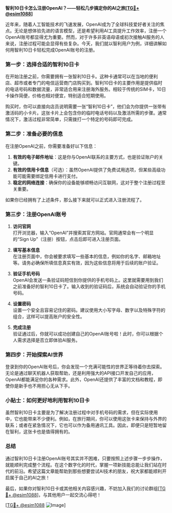 **智利10日卡怎么注册OpenAI？——轻松几步搞定你的AI之旅[[TG💪+ @esim1088](https://t.me/s/esim1088)]**

近年来，随着人工智能技术的飞速发展，OpenAI成为了全球科技爱好者关注的焦点。无论是想体验先进的语言模型，还是希望利用AI工具提升工作效率，注册一个OpenAI账号都显得尤为重要。然而，对于许多非英语母语或初次接触AI服务的人来说，注册过程可能会显得有些复杂。今天，我们就以智利用户为例，详细讲解如何用智利10日卡轻松完成OpenAI账号的注册。

### **第一步：选择合适的智利10日卡**

在开始注册之前，你需要拥有一张智利10日卡。这种卡通常可以在当地的便利店、超市或者专门的电信运营商门店购买到。智利10日卡的主要作用是提供临时的电话号码和数据流量，非常适合用来注册海外服务。相较于传统的SIM卡，10日卡操作简便，价格也相对便宜，特别适合短期使用。

购买时，你可以直接向店员说明需要一张“智利10日卡”，他们会为你提供一张带有激活码的小卡片。这张卡片上会包含你的临时电话号码以及激活所需的步骤。通常情况下，激活过程非常简单，只需拨打一个特定的号码即可完成。

### **第二步：准备必要的信息**

在注册OpenAI之前，你需要准备好以下信息：

1. **有效的电子邮件地址**：这是你与OpenAI联系的主要方式，也是验证账户的关键。
2. **有效的信用卡信息**（可选）：虽然OpenAI提供了免费试用选项，但某些高级功能可能需要绑定信用卡进行支付。
3. **稳定的网络连接**：确保你的设备能够顺畅访问互联网，这对于整个注册过程至关重要。

如果你已经拥有了上述条件，那么接下来就可以正式进入注册流程了。

### **第三步：注册OpenAI账号**

1. **访问官网**  
   打开浏览器，输入“OpenAI”并搜索其官方网站。官网通常会有一个明显的“Sign Up”（注册）按钮，点击后即可进入注册页面。

2. **填写基本信息**  
   在注册页面中，你会被要求填写一些基本的信息，例如你的名字、邮箱地址等。请务必确保所填信息真实有效，因为这些信息将用于后续的账户验证。

3. **验证手机号码**  
   OpenAI会发送一条验证码短信到你提供的手机号码上。这里就需要用到我们之前准备好的智利10日卡了。输入收到的验证码后，系统会自动验证你的手机号码。

4. **设置密码**  
   设置一个安全且容易记住的密码。建议使用大小写字母、数字以及特殊字符的组合，这样可以提高账户的安全性。

5. **完成注册**  
   验证通过后，你就可以成功创建自己的OpenAI账号啦！此时，你可以根据个人需求选择是否立即体验AI服务。

### **第四步：开始探索AI世界**

登录到你的OpenAI账号后，你会发现一个充满可能性的世界正等待着你去探索。无论是通过聊天机器人获取帮助，还是利用强大的API接口开发自己的应用，OpenAI都能满足你的各种需求。此外，OpenAI还提供了丰富的文档和教程，即使你是新手也不用担心无从下手。

### **小贴士：如何更好地利用智利10日卡**

虽然智利10日卡主要是为了解决注册过程中对手机号码的需求，但在实际使用中，它也能带来不少便利。例如，在旅行期间，你可以使用这张卡来保持与外界的联系；或者在紧急情况下，它也可以作为备用通讯工具。因此，即便只是短暂地留在智利，这张卡也是值得拥有的。

### **总结**

通过智利10日卡注册OpenAI账号其实并不困难，只要按照上述步骤一步步操作，就能顺利完成整个流程。在这个数字化的时代，掌握一项新技能总能让我们站在时代的前沿。希望这篇文章能帮助到那些想要尝试AI技术的朋友，祝大家都能顺利开启属于自己的AI之旅！

最后，如果你对智利10日卡或其他相关内容感兴趣，不妨加入我们的讨论群组[[TG💪+ @esim1088](https://t.me/s/esim1088)]，与其他用户一起交流心得吧！  

[[TG💪+ @esim1088](https://t.me/s/esim1088) ![Image](https://i.postimg.cc/4NQfJmqS/Snipaste-2025-05-13-00-14-12.png)]
